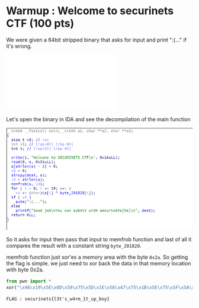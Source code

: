 # Warmup : Welcome to securinets CTF (100 pts)

We were given a 64bit stripped binary that asks for input and print ":(..." if it's wrong.

![img1](exec.img)

Let's open the binary in IDA and see the decompilation of the main function

![img2](main.png)

So it asks for input then pass that input to memfrob function and last of all it compares the result with a constant string ```byte_201020```.

memfrob function just xor'es a memory area with the byte ```0x2a```. So getting the flag is simple. we just need to xor back the data in that memory location with byte 0x2a.


```python
from pwn import *
xor("\x46\x19\x5E\x0D\x59\x75\x5D\x1E\x58\x47\x75\x1B\x5E\x75\x5F\x5A\x75\x48\x45\x53","\x2a")
```

```FLAG : securinets{l3t's_w4rm_1t_up_boy}```
